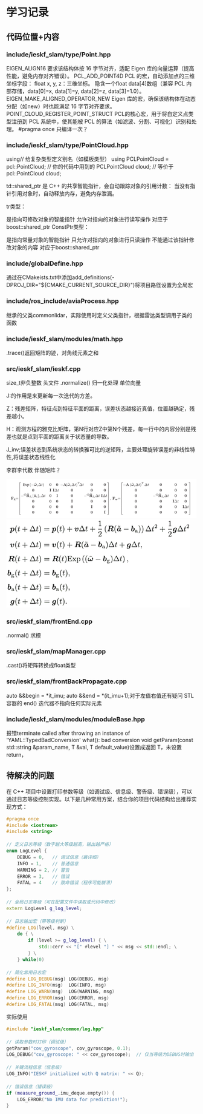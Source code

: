 # 学习记录
## 代码位置+内容

### include/ieskf_slam/type/Point.hpp

EIGEN_ALIGN16
要求该结构体按 16 字节对齐，适配 Eigen 库的向量运算（提高性能，避免内存对齐错误）。
PCL_ADD_POINT4D
PCL 的宏，自动添加点的三维坐标字段：
float x, y, z：三维坐标。
隐含一个float data[4]数组（兼容 PCL 内部存储，data[0]=x, data[1]=y, data[2]=z, data[3]=1.0）。
EIGEN_MAKE_ALIGNED_OPERATOR_NEW
Eigen 库的宏，确保该结构体在动态分配（如new）时也能满足 16 字节对齐要求。
POINT_CLOUD_REGISTER_POINT_STRUCT
PCL的核心宏，用于将自定义点类型注册到 PCL 系统中，使其能被 PCL 的算法（如滤波、分割、可视化）识别和处理。
#pragma once
只编译一次？

### include/ieskf_slam/type/PointCloud.hpp

using// 给复杂类型定义别名（如模板类型）
using PCLPointCloud = pcl::PointCloud<Point>;  // 你的代码中用到的
PCLPointCloud cloud;  // 等价于 pcl::PointCloud<Point> cloud;

td::shared_ptr
是 C++ 的共享智能指针，会自动跟踪对象的引用计数：
当没有指针引用对象时，自动释放内存，避免内存泄漏。

tr类型：

是指向可修改对象的智能指针
允许对指向的对象进行读写操作
对应于boost::shared_ptr<PointCloud>
ConstPtr类型：

是指向常量对象的智能指针
只允许对指向的对象进行只读操作
不能通过该指针修改对象的内容
对应于boost::shared_ptr<const PointCloud>


### include/globalDefine.hpp
通过在CMakeists.txt中添加add_definitions(-DPROJ_DIR="${CMAKE_CURRENT_SOURCE_DIR}")将项目路径设置为全局宏

### include/ros_include/aviaProcess.hpp
继承的父类commonlidar，实际使用时定义父类指针，根据雷达类型调用子类的函数

### include/ieskf_slam/modules/math.hpp
.trace()返回矩阵的迹，对角线元素之和

### src/ieskf_slam/ieskf.cpp
size_t非负整数 头文件<cstddef>
.normalize() 归一化处理 单位向量

J:的作用是来更新每一次迭代的方差。

Z：残差矩阵，特征点到特征平面的距离，误差状态越接近真值，位置越确定，残差越小。

H：观测方程的雅克比矩阵，第N行对应Z中第N个残差，每一行中的内容分别是残差也就是点到平面的距离关于状态量的导数。

J_inv;误差状态到系统状态的转换雅可比的逆矩阵，主要处理旋转误差的非线性特性,将误差状态线性化

李群李代数 伴随矩阵？

![alt text](FxFw.png)
![alt text](状态更新方程.png)
### src/ieskf_slam/frontEnd.cpp
.normal() 求模

### src/ieskf_slam/mapManager.cpp
.cast<float>()将矩阵转换成float类型

### src/ieskf_slam/frontBackPropagate.cpp
auto &&begin = *it_imu;
auto &&end = *(it_imu+1);对于左值右值还有疑问
STL 容器的 end() 迭代器不指向任何实际元素

### include/ieskf_slam/modules/moduleBase.hpp
报错terminate called after throwing an instance of 'YAML::TypedBadConversion<double>'
  what():  bad conversion
void getParam(const std::string &param_name, T &val, T default_value)设置成返回 T，未设置return，

## 待解决的问题
在 C++ 项目中设置打印参数等级（如调试级、信息级、警告级、错误级），可以通过日志等级控制实现。以下是几种常用方案，结合你的项目代码结构给出推荐实现方式：

```C++
#pragma once
#include <iostream>
#include <string>

// 定义日志等级（数字越大等级越高，输出越严格）
enum LogLevel {
    DEBUG = 0,   // 调试信息（最详细）
    INFO = 1,    // 普通信息
    WARNING = 2, // 警告
    ERROR = 3,   // 错误
    FATAL = 4    // 致命错误（程序可能崩溃）
};

// 全局日志等级（可在配置文件中读取或代码中修改）
extern LogLevel g_log_level;

// 日志输出宏（带等级判断）
#define LOG(level, msg) \
    do { \
        if (level >= g_log_level) { \
            std::cerr << "[" #level "] " << msg << std::endl; \
        } \
    } while(0)

// 简化常用日志宏
#define LOG_DEBUG(msg) LOG(DEBUG, msg)
#define LOG_INFO(msg)  LOG(INFO, msg)
#define LOG_WARN(msg)  LOG(WARNING, msg)
#define LOG_ERROR(msg) LOG(ERROR, msg)
#define LOG_FATAL(msg) LOG(FATAL, msg)
```
实际使用
```C++
#include "ieskf_slam/common/log.hpp"

// 读取参数时打印（调试级）
getParam("cov_gyroscope", cov_gyroscope, 0.1);
LOG_DEBUG("cov_gyroscope: " << cov_gyroscope);  // 仅当等级为DEBUG时输出

// 关键流程信息（信息级）
LOG_INFO("IESKF initialized with Q matrix: " << Q);

// 错误信息（错误级）
if (measure_ground_.imu_deque.empty()) {
    LOG_ERROR("No IMU data for prediction!");
}
```